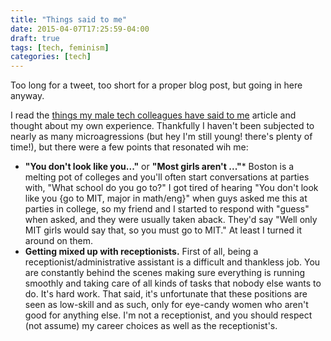 ```yaml
---
title: "Things said to me"
date: 2015-04-07T17:25:59-04:00
draft: true
tags: [tech, feminism]
categories: [tech]
---
```



Too long for a tweet, too short for a proper blog post, but going in here anyway.

I read the [things my male tech colleagues have said to me](http://the-toast.net/2015/04/01/things-male-tech-colleagues-have-actually-said-annotated/) article and thought about my own experience. Thankfully I haven't been subjected to nearly as many microagressions (but hey I'm still young! there's plenty of time!), but there were a few points that resonated wih me:

* **"You don't look like you..."** or **"Most girls aren't ..."*** Boston is a melting pot of colleges and you'll often start conversations at parties with, "What school do you go to?" I got tired of hearing "You don't look like you {go to MIT, major in math/eng}" when guys asked me this at parties in college, so my friend and I started to respond with "guess" when asked, and they were usually taken aback. They'd say "Well only MIT girls would say that, so you must go to MIT." At least I turned it around on them.
* **Getting mixed up with receptionists.** First of all, being a receptionist/administrative assistant is a difficult and thankless job. You are constantly behind the scenes making sure everything is running smoothly and taking care of all kinds of tasks that nobody else wants to do. It's hard work. That said, it's unfortunate that these positions are seen as low-skill and as such, only for eye-candy women who aren't good for anything else. I'm not a receptionist, and you should respect (not assume) my career choices as well as the receptionist's.
